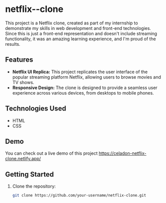 # netflix--clone
This project is a Netflix clone, created as part of my internship to demonstrate my skills in web development and front-end technologies. Since this is just a front-end representation and doesn't include streaming functionality, it was an amazing learning experience, and I'm proud of the results.


## Features

- **Netflix UI Replica:** This project replicates the user interface of the popular streaming platform Netflix, allowing users to browse movies and TV shows.
- **Responsive Design:** The clone is designed to provide a seamless user experience across various devices, from desktops to mobile phones.

## Technologies Used

- HTML
- CSS

## Demo

You can check out a live demo of this project https://celadon-netflix-clone.netlify.app/

## Getting Started

1. Clone the repository:

   ```bash
   git clone https://github.com/your-username/netflix-clone.git
